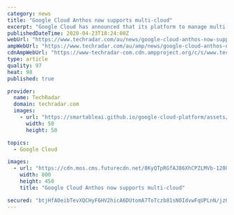```yaml
---
category: news
title: "Google Cloud Anthos now supports multi-cloud"
excerpt: "Google Cloud has announced that its platform to manage multi-cloud workloads Anthos is now generally available for AWS though the company plans to add support for Microsoft Azure by the end of this year. Anthos aims to deliver on the promise of write once, run anywhere by allowing businesses to run their applications on existing on-prem ..."
publishedDateTime: 2020-04-23T18:24:00Z
webUrl: "https://www.techradar.com/au/news/google-cloud-anthos-now-supports-multi-cloud"
ampWebUrl: "https://www.techradar.com/au/amp/news/google-cloud-anthos-now-supports-multi-cloud"
cdnAmpWebUrl: "https://www-techradar-com.cdn.ampproject.org/c/s/www.techradar.com/au/amp/news/google-cloud-anthos-now-supports-multi-cloud"
type: article
quality: 97
heat: 98
published: true

provider:
  name: TechRadar
  domain: techradar.com
  images:
    - url: "https://smartableai.github.io/google-cloud-platform/assets/images/organizations/techradar.com-50x50.jpg"
      width: 50
      height: 50

topics:
  - Google Cloud

images:
  - url: "https://cdn.mos.cms.futurecdn.net/8KyQTpRGfAJ86XhCPZLMVb-1200-80.jpg"
    width: 800
    height: 450
    title: "Google Cloud Anthos now supports multi-cloud"

secured: "btjHfA0eibTevXQCHyF6HV2hicA6DUtomA7ToTczb81sN0IdvwFqUPLnN/jz0DwSWPkGvLhq/0gGnD+wwEIU8Fmm1voSzGfa7l68tJ8ZzJtw8jWH/WVA2/Wr/xG0vlWbEmmWNAVOWbpu7ANC29mKtYES35E9Q6xmKlEON3TcFX1YkPq/6VSvEovHxyVk5cctSPZiMRd8kVefH5bFGrxB3dp6UOiyCAOTqO6LRYZ5c4D3EUT6eIO/LMfy30j8DSzDNg1KetnpF7r0Fju1sr/LI7wMGE+gQioBk74Jne2XXGFm4ktVaOIH5WwQumqnz4QG;tdyQYAEj/Jj5v3mIfCGY+w=="
---
```


